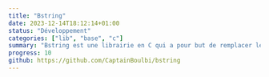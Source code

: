 ```yaml
---
title: "Bstring"
date: 2023-12-14T18:12:14+01:00
status: "Développement"
categories: ["lib", "base", "c"]
summary: "Bstring est une librairie en C qui a pour but de remplacer les string C terminé avec un terme null par des string terminé par leur taille"
progress: 10
github: https://github.com/CaptainBoulbi/bstring
---
```


